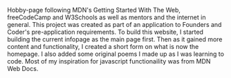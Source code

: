 Hobby-page following MDN's Getting Started With The Web, freeCodeCamp and W3Schools as well as mentors and the internet in general.
This project was created as part of an application to Founders and Coder's pre-application requirements.
To build this website, I started building the current infopage as the main page first. Then as it gained more content and functionality, I created a short form on what is now the homepage. I also added some original poems I made up as I was learning to code. Most of my inspiration for javascript functionaility was from MDN Web Docs.
